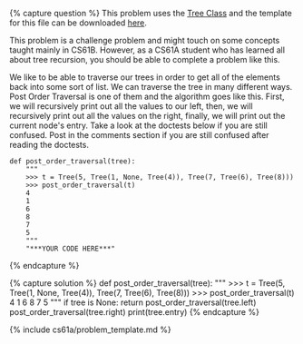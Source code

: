 {% capture question %}
  This problem uses the [Tree Class](http://markmiyashita.com/cs61a/code/tree_recursion/tree.py) and the template for this file can be downloaded [here](http://markmiyashita.com/cs61a/code/tree_recursion/post_order_traversal.py).

This problem is a challenge problem and might touch on some concepts taught mainly in CS61B. However, as a CS61A student who has learned all about tree recursion, you should be able to complete a problem like this.

We like to be able to traverse our trees in order to get all of the elements back into some sort of list. We can traverse the tree in many different ways. Post Order Traversal is one of them and the algorithm goes like this. First, we will recursively print out all the values to our left, then, we will recursively print out all the values on the right, finally, we will print out the current node's entry. Take a look at the doctests below if you are still confused. Post in the comments section if you are still confused after reading the doctests.

    def post_order_traversal(tree):
        """
        >>> t = Tree(5, Tree(1, None, Tree(4)), Tree(7, Tree(6), Tree(8)))
        >>> post_order_traversal(t)
        4
        1
        6
        8
        7
        5
        """
        "***YOUR CODE HERE***"
{% endcapture %}

{% capture solution %}
    def post_order_traversal(tree):
        """
        >>> t = Tree(5, Tree(1, None, Tree(4)), Tree(7, Tree(6), Tree(8)))
        >>> post_order_traversal(t)
        4
        1
        6
        8
        7
        5
        """
        if tree is None:
            return
        post_order_traversal(tree.left)
        post_order_traversal(tree.right)
        print(tree.entry)
{% endcapture %}

{% include cs61a/problem_template.md %}